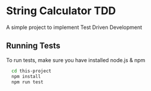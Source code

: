 
# String Calculator TDD

A simple project to implement Test Driven Development




## Running Tests

To run tests, make sure you have installed node.js & npm

```bash
  cd this-project
  npm install
  npm run test
```




